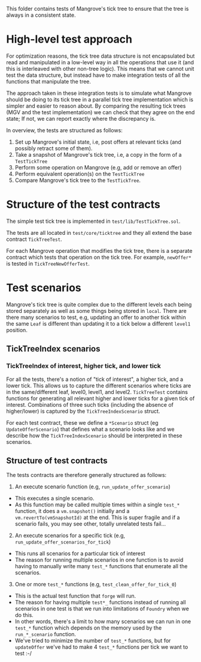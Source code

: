 This folder contains tests of Mangrove's tick tree to ensure that the tree is always in a consistent state.

# High-level test approach

For optimization reasons, the tick tree data structure is not encapsulated but read and manipulated in a low-level way in all the operations that use it (and this is interleaved with other non-tree logic). This means that we cannot unit test the data structure, but instead have to make integration tests of all the functions that manipulate the tree.

The approach taken in these integration tests is to simulate what Mangrove should be doing to its tick tree in a parallel tick tree implementation which is simpler and easier to reason about. By comparing the resulting tick trees (MGV and the test implementation) we can check that they agree on the end state; If not, we can report exactly where the discrepancy is.

In overview, the tests are structured as follows:

1. Set up Mangrove's initial state, i.e, post offers at relevant ticks (and possibly retract some of them).
2. Take a snapshot of Mangrove's tick tree, i.e, a copy in the form of a `TestTickTree`
3. Perform some operation on Mangrove (e.g, add or remove an offer)
4. Perform equivalent operation(s) on the `TestTickTree`
5. Compare Mangrove's tick tree to the `TestTickTree`.

# Structure of the test contracts

The simple test tick tree is implemented in `test/lib/TestTickTree.sol`.

The tests are all located in `test/core/ticktree` and they all extend the base contract `TickTreeTest`.

For each Mangrove operation that modifies the tick tree, there is a separate contract which tests that operation on the tick tree. For example, `newOffer*` is tested in `TickTreeNewOfferTest`.

# Test scenarios

Mangrove's tick tree is quite complex due to the different levels each being stored separately as well as some things being stored in `local`. There are there many scenarios to test, e.g, updating an offer to another tick within the same `Leaf` is different than updating it to a tick below a different `level1` position.

## TickTreeIndex scenarios

### TickTreeIndex of interest, higher tick, and lower tick

For all the tests, there's a notion of "tick of interest", a higher tick, and a lower tick. This allows us to capture the different scenarios where ticks are in the same/different leaf, level0, level1, and level2. `TickTreeTest` contains functions for generating all relevant higher and lower ticks for a given tick of interest. Combinations of three such ticks (including the absence of higher/lower) is captured by the `TickTreeIndexScenario` struct.

For each test contract, these we define a `*Scenario` struct (eg `UpdateOfferScenario`) that defines what a scenario looks like and we describe how the `TickTreeIndexScenario` should be interpreted in these scenarios.

## Structure of test contracts

The tests contracts are therefore generally structured as follows:

1. An execute scenario function (e.g, `run_update_offer_scenario`)

- This executes a single scenario.
- As this function may be called multiple times within a single `test_*` function, it does a `vm.snapshot()` initially and a `vm.revertTo(vmSnapshotId)` at the end. This is super fragile and if a scenario fails, you may see other, totally unrelated tests fail...

2. An execute scenarios for a specific tick (e.g, `run_update_offer_scenarios_for_tick`)

- This runs all scenarios for a particular tick of interest
- The reason for running multiple scenarios in one function is to avoid having to manually write many `test_*` functions that enumerate all the scenarios.

3. One or more `test_*` functions (e.g, `test_clean_offer_for_tick_0`)

- This is the actual test function that `forge` will run.
- The reason for having multiple `test*_` functions instead of running all scenarios in one test is that we run into limitations of `Foundry` when we do this.
- In other words, there's a limit to how many scenarios we can run in one `test_*` function which depends on the memory used by the `run_*_scenario` function.
- We've tried to minimize the number of `test_*` functions, but for `updateOffer` we've had to make 4 `test_*` functions per tick we want to test :-/
